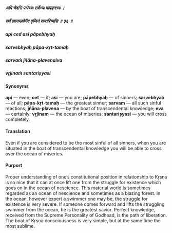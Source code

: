 ##### अपि चेदसि पापेभ्यः सर्वेभ्यः पापकृत्तमः ।
##### सर्वं ज्ञानप्लवेनैव वृजिनं सन्तरिष्यसि ॥ ३६ ॥

##### api ced asi pāpebhyaḥ
##### sarvebhyaḥ pāpa-kṛt-tamaḥ
##### sarvaṁ jñāna-plavenaiva
##### vṛjinaṁ santariṣyasi

#### Synonyms

**api** — even; **cet** — if; **asi** — you are; **pāpebhyaḥ** — of sinners; **sarvebhyaḥ** — of all; **pāpa**-**kṛt**-**tamaḥ** — the greatest sinner; **sarvam** — all such sinful reactions; **jñāna**-**plavena** — by the boat of transcendental knowledge; **eva** — certainly; **vṛjinam** — the ocean of miseries; **santariṣyasi** — you will cross completely.

#### Translation

Even if you are considered to be the most sinful of all sinners, when you are situated in the boat of transcendental knowledge you will be able to cross over the ocean of miseries.

#### Purport

Proper understanding of one’s constitutional position in relationship to Kṛṣṇa is so nice that it can at once lift one from the struggle for existence which goes on in the ocean of nescience. This material world is sometimes regarded as an ocean of nescience and sometimes as a blazing forest. In the ocean, however expert a swimmer one may be, the struggle for existence is very severe. If someone comes forward and lifts the struggling swimmer from the ocean, he is the greatest savior. Perfect knowledge, received from the Supreme Personality of Godhead, is the path of liberation. The boat of Kṛṣṇa consciousness is very simple, but at the same time the most sublime.